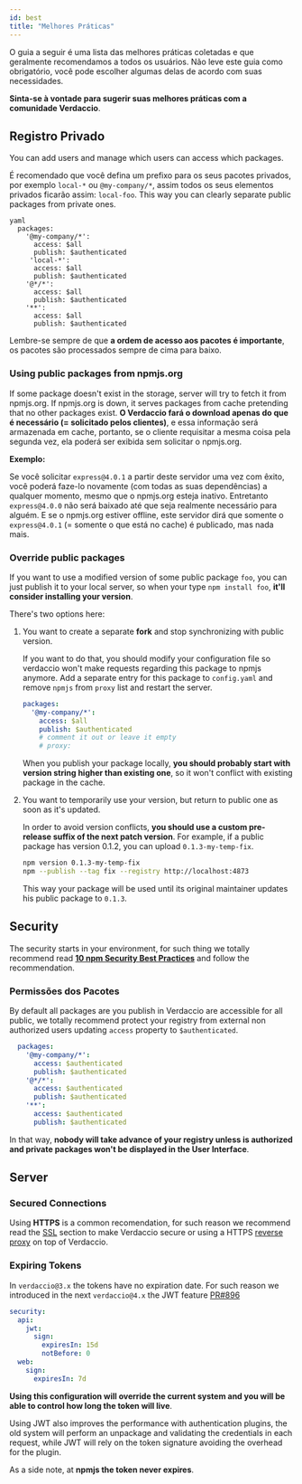 ```yaml
---
id: best
title: "Melhores Práticas"
---
```


O guia a seguir é uma lista das melhores práticas coletadas e que geralmente recomendamos a todos os usuários. Não leve este guia como obrigatório, você pode escolher algumas delas de acordo com suas necessidades.

**Sinta-se à vontade para sugerir suas melhores práticas com a comunidade Verdaccio**.

## Registro Privado

You can add users and manage which users can access which packages.

É recomendado que você defina um prefixo para os seus pacotes privados, por exemplo `local-*` ou `@my-company/*`, assim todos os seus elementos privados ficarão assim: `local-foo`. This way you can clearly separate public packages from private ones.

    yaml
      packages:
        '@my-company/*':
          access: $all
          publish: $authenticated
         'local-*':
          access: $all
          publish: $authenticated
        '@*/*':
          access: $all
          publish: $authenticated
        '**':
          access: $all
          publish: $authenticated

Lembre-se sempre de que **a ordem de acesso aos pacotes é importante**, os pacotes são processados sempre de cima para baixo.

### Using public packages from npmjs.org

If some package doesn't exist in the storage, server will try to fetch it from npmjs.org. If npmjs.org is down, it serves packages from cache pretending that no other packages exist. **O Verdaccio fará o download apenas do que é necessário (= solicitado pelos clientes)**, e essa informação será armazenada em cache, portanto, se o cliente requisitar a mesma coisa pela segunda vez, ela poderá ser exibida sem solicitar o npmjs.org.

**Exemplo:**

Se você solicitar `express@4.0.1` a partir deste servidor uma vez com êxito, você poderá faze-lo novamente (com todas as suas dependências) a qualquer momento, mesmo que o npmjs.org esteja inativo. Entretanto `express@4.0.0` não será baixado até que seja realmente necessário para alguém. E se o npmjs.org estiver offline, este servidor dirá que somente o `express@4.0.1` (= somente o que está no cache) é publicado, mas nada mais.

### Override public packages

If you want to use a modified version of some public package `foo`, you can just publish it to your local server, so when your type `npm install foo`, **it'll consider installing your version**.

There's two options here:

1. You want to create a separate **fork** and stop synchronizing with public version.
    
    If you want to do that, you should modify your configuration file so verdaccio won't make requests regarding this package to npmjs anymore. Add a separate entry for this package to `config.yaml` and remove `npmjs` from `proxy` list and restart the server.
    
    ```yaml
    packages:
      '@my-company/*':
        access: $all
        publish: $authenticated
        # comment it out or leave it empty
        # proxy:
    ```
    
    When you publish your package locally, **you should probably start with version string higher than existing one**, so it won't conflict with existing package in the cache.

2. You want to temporarily use your version, but return to public one as soon as it's updated.
    
    In order to avoid version conflicts, **you should use a custom pre-release suffix of the next patch version**. For example, if a public package has version 0.1.2, you can upload `0.1.3-my-temp-fix`.
    
    ```bash
    npm version 0.1.3-my-temp-fix
    npm --publish --tag fix --registry http://localhost:4873
    ```
    
    This way your package will be used until its original maintainer updates his public package to `0.1.3`.

## Security

The security starts in your environment, for such thing we totally recommend read **[10 npm Security Best Practices](https://snyk.io/blog/ten-npm-security-best-practices/)** and follow the recommendation.

### Permissões dos Pacotes

By default all packages are you publish in Verdaccio are accessible for all public, we totally recommend protect your registry from external non authorized users updating `access` property to `$authenticated`.

```yaml
  packages:
    '@my-company/*':
      access: $authenticated
      publish: $authenticated
    '@*/*':
      access: $authenticated
      publish: $authenticated
    '**':
      access: $authenticated
      publish: $authenticated
   ```

In that way, **nobody will take advance of your registry unless is authorized and private packages won't be displayed in the User Interface**.

## Server

### Secured Connections

Using **HTTPS** is a common recomendation, for such reason we recommend read the [SSL](ssl.md) section to make Verdaccio secure or using a HTTPS [reverse proxy](reverse-proxy.md) on top of Verdaccio.

### Expiring Tokens

In `verdaccio@3.x` the tokens have no expiration date. For such reason we introduced in the next `verdaccio@4.x` the JWT feature [PR#896](https://github.com/verdaccio/verdaccio/pull/896)

```yaml
security:
  api:
    jwt:
      sign:
        expiresIn: 15d
        notBefore: 0
  web:
    sign:
      expiresIn: 7d
```

**Using this configuration will override the current system and you will be able to control how long the token will live**.

Using JWT also improves the performance with authentication plugins, the old system will perform an unpackage and validating the credentials in each request, while JWT will rely on the token signature avoiding the overhead for the plugin.

As a side note, at **npmjs the token never expires**.